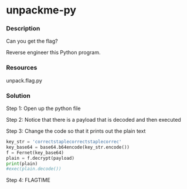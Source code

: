 # unpackme-py

### Description

Can you get the flag? 

Reverse engineer this Python program.

### Resources

unpack.flag.py

### Solution

Step 1: Open up the python file

Step 2: Notice that there is a payload that is decoded and then executed

Step 3: Change the code so that it prints out the plain text

```python
key_str = 'correctstaplecorrectstaplecorrec'
key_base64 = base64.b64encode(key_str.encode())
f = Fernet(key_base64)
plain = f.decrypt(payload)
print(plain)
#exec(plain.decode())
```

Step 4: FLAGTIME
